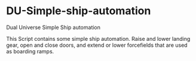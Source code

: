 # DU-Simple-ship-automation
Dual Universe Simple Ship automation

This Script contains some simple ship automation. Raise and lower landing gear, open and close doors, and extend or lower forcefields that are used as boarding ramps.
